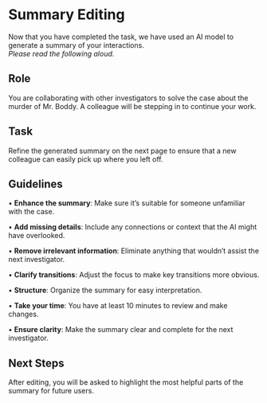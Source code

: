 # Summary Editing

Now that you have completed the task, we have used an AI model to generate a summary of your interactions.  
*Please read the following aloud.*

## Role

You are collaborating with other investigators to solve the case about the murder of Mr. Boddy. A colleague will be stepping in to continue your work.

## Task

Refine the generated summary on the next page to ensure that a new colleague can easily pick up where you left off.

## Guidelines

• **Enhance the summary**: Make sure it’s suitable for someone unfamiliar with the case.

• **Add missing details**: Include any connections or context that the AI might have overlooked.

• **Remove irrelevant information**: Eliminate anything that wouldn’t assist the next investigator.

• **Clarify transitions**: Adjust the focus to make key transitions more obvious.

• **Structure**: Organize the summary for easy interpretation.

• **Take your time**: You have at least 10 minutes to review and make changes.

• **Ensure clarity**: Make the summary clear and complete for the next investigator.

## Next Steps

After editing, you will be asked to highlight the most helpful parts of the summary for future users.